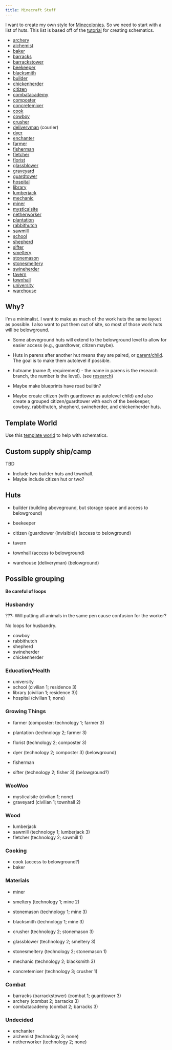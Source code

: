 ```yaml
---
title: Minecraft Stuff
---
```


I want to create my own style for [Minecolonies](https://minecolonies.com). So
we need to start with a list of huts. This list is based off of the
[tutorial](https://minecolonies.com/wiki/tutorials/schematics) for creating
schematics.

* [archery](archery)
* [alchemist](alchemist)
* [baker](baker)
* [barracks](barracks)
* [barrackstower](barrackstower)
* [beekeeper](beekeeper)
* [blacksmith](blacksmith)
* [builder](builder)
* [chickenherder](chickenherder)
* [citizen](citizen)
* [combatacademy](combatacademy)
* [composter](composter)
* [concretemixer](concretemixer)
* [cook](cook)
* [cowboy](cowboy)
* [crusher](crusher)
* [deliveryman](deliveryman) (courier)
* [dyer](dyer)
* [enchanter](enchanter)
* [farmer](farmer)
* [fisherman](fisherman)
* [fletcher](fletcher)
* [florist](florist)
* [glassblower](glassblower)
* [graveyard](graveyard)
* [guardtower](guardtower)
* [hospital](hospital)
* [library](library)
* [lumberjack](lumberjack)
* [mechanic](mechanic)
* [miner](miner)
* [mysticalsite](mysticalsite)
* [netherworker](netherworker)
* [plantation](plantation)
* [rabbithutch](rabbithutch)
* [sawmill](sawmill)
* [school](school)
* [shepherd](shepherd)
* [sifter](sifter)
* [smeltery](smeltery)
* [stonemason](stonemason)
* [stonesmeltery](stonesmeltery)
* [swineherder](swineherder)
* [tavern](tavern)
* [townhall](townhall)
* [university](university)
* [warehouse](warehouse)

## Why?

I'm a minimalist. I want to make as much of the work huts the same layout as
possible. I also want to put them out of site, so most of those work huts will
be belowground.

* Some aboveground huts will extend to the belowground level to allow for
  easier access (e.g., guardtower, citizen maybe).

* Huts in parens after another hut means they are paired, or
  [parent/child](https://minecolonies.com/wiki/tutorials/schematics#how-to-create-parentchild-buildings-or-decorations).
  The goal is to make them autolevel if possible.

* hutname (name #; requirement) - the name in parens is the research branch,
  the number is the level). (see
  [research](https://minecolonies.com/wiki/systems/research))

* Maybe make blueprints have road builtin?

* Maybe create citizen (with guardtower as autolevel child) and also create
  a grouped citizen/guardtower with each of the beekeeper, cowboy,
  rabbithutch, shepherd, swineherder, and chickenherder huts.

## Template World

Use this [template world](https://www.planetminecraft.com/project/minecolonies-schematics-worlds/) to help with schematics.

## Custom supply ship/camp

TBD

* Include two builder huts and townhall.
* Maybe include citizen hut or two?

## Huts

* builder (building aboveground, but storage space and access to belowground)

* beekeeper
* citizen (guardtower (invisible)) (access to belowground)
* tavern
* townhall (access to belowground)
* warehouse (deliveryman) (belowground)

## Possible grouping

**Be careful of loops**

### Husbandry

???: Will putting all animals in the same pen cause confusion for the worker?

No loops for husbandry.

* cowboy
* rabbithutch
* shepherd
* swineherder
* chickenherder

### Education/Health

* university
* school (civilian 1; residence 3)
* library (civilian 1; residence 3))
* hospital (civilian 1; none)

### Growing Things

* farmer (composter: technology 1; farmer 3)
* plantation (technology 2; farmer 3)
* florist (technology 2; composter 3)
* dyer (technology 2; composter 3) (belowground)

* fisherman
* sifter (technology 2; fisher 3) (belowground?)

### WooWoo

* mysticalsite (civilian 1; none)
* graveyard (civilian 1; townhall 2)

### Wood

* lumberjack
* sawmill (technology 1; lumberjack 3)
* fletcher (technology 2; sawmill 1)

### Cooking

* cook (access to belowground?)
* baker

### Materials

* miner

* smeltery (technology 1; mine 2)
* stonemason (technology 1; mine 3)
* blacksmith (technology 1; mine 3)

* crusher (technology 2; stonemason 3)
* glassblower (technology 2; smeltery 3)
* stonesmeltery (technology 2; stonemason 1)
* mechanic (technology 2; blacksmith 3)

* concretemixer (technology 3; crusher 1)

### Combat

* barracks (barrackstower) (combat 1; guardtower 3)
* archery (combat 2; barracks 3)
* combatacademy (combat 2; barracks 3)

### Undecided

* enchanter
* alchemist (technology 3; none)
* netherworker (technology 2; none)
